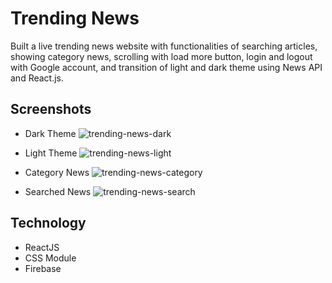 # Trending News
Built a live trending news website with functionalities of searching articles, showing category news, scrolling with load more button, login and logout with Google account, and transition of light and dark theme using News API and React.js.

## Screenshots
- Dark Theme
  ![trending-news-dark](https://github.com/sephinejo/trending-news/assets/110086543/7fa6bf49-7b4c-4330-a869-442c583472bd)

- Light Theme
  ![trending-news-light](https://github.com/sephinejo/trending-news/assets/110086543/fcdf73a7-f1e2-4b78-8482-97f38bc07d86)

- Category News
  ![trending-news-category](https://github.com/sephinejo/trending-news/assets/110086543/35615b58-9e93-4a09-8fee-eacdd1fefdda)

- Searched News
  ![trending-news-search](https://github.com/sephinejo/trending-news/assets/110086543/b8936391-a164-400e-9bdc-ff7da1a4ac47)



## Technology
- ReactJS
- CSS Module
- Firebase
